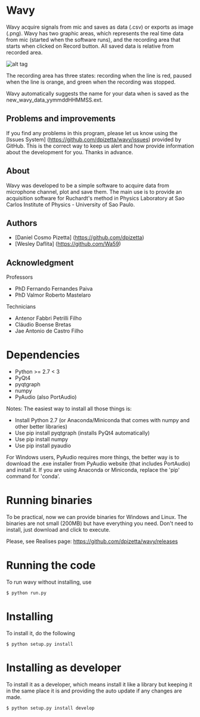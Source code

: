 # Wavy
Wavy acquire signals from mic and saves as data (.csv) or exports as image (.png). Wavy has two graphic areas, which represents the real time data from mic (started when the software runs), and the recording area that starts when clicked on Record button. All saved data is relative from recorded area.

![alt tag](https://cloud.githubusercontent.com/assets/5084939/7890891/5014ffee-061f-11e5-84c9-b3c77f91f123.png)

The recording area has three states: recording when the line is red, paused when the line is orange, and green when the recording was stopped.

Wavy automatically suggests the name for your data when is saved as the new_wavy_data_yymmddHHMMSS.ext.

## Problems and improvements

If you find any problems in this program, please let us know using the [Issues System] (https://github.com/dpizetta/wavy/issues) provided by GitHub. This is the correct way to keep us alert and how provide information about the development for you. Thanks in advance.

## About

Wavy was developed to be a simple software to acquire data from microphone channel, plot and save them. The main use is to provide an acquisition software for Ruchardt's method in Physics Laboratory at Sao Carlos Institute of Physics - University of Sao Paulo.

## Authors

* [Daniel Cosmo Pizetta] (https://github.com/dpizetta)
* [Wesley Daflita] (https://github.com/Wa59)

## Acknowledgment

Professors

* PhD Fernando Fernandes Paiva
* PhD Valmor Roberto Mastelaro

Technicians

* Antenor Fabbri Petrilli Filho
* Cláudio Boense Bretas
* Jae Antonio de Castro Filho


# Dependencies

* Python >= 2.7 < 3
* PyQt4
* pyqtgraph
* numpy
* PyAudio (also PortAudio)

Notes: The easiest way to install all those things is: 
* Install Python 2.7 (or Anaconda/Miniconda that comes with numpy and other better libraries)
* Use pip install pyqtgraph (installs PyQt4 automatically)
* Use pip install numpy
* Use pip install pyaudio

For Windows users, PyAudio requires more things, the better way is to download the .exe installer from PyAudio website (that includes PortAudio) and install it. If you are using Anaconda or Miniconda, replace the 'pip' command for 'conda'.

# Running binaries

To be practical, now we can provide binaries for Windows and Linux. The binaries are not small (200MB) but have everything you need. Don't need to install, just download and click to execute.

Please, see Realises page: https://github.com/dpizetta/wavy/releases

# Running the code

To run wavy without installing, use

`$ python run.py`

# Installing

To install it, do the following

`$ python setup.py install`

# Installing as developer

To install it as a developer, which means install it like a library but keeping it in the same place it is and providing the auto update if any changes are made.

`$ python setup.py install develop`
